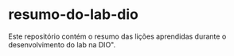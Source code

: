 # resumo-do-lab-dio
Este repositório contém o resumo das lições aprendidas durante o desenvolvimento do lab na DIO".
